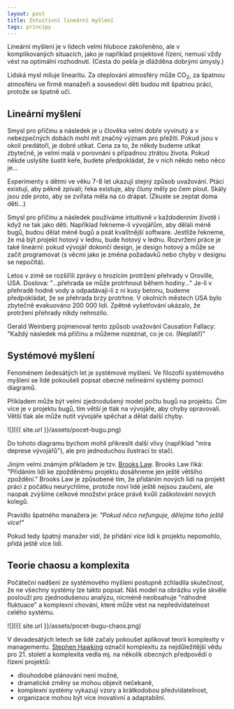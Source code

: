 ```yaml
---
layout: post
title: Intuitivní lineární myšlení
tags: principy
---
```


Lineární myšlení je v lidech velmi hluboce zakořeněno, ale v komplikovaných situacích,
jako je například projektové řízení, nemusí vždy vést na optimální rozhodnutí.
(Cesta do pekla je dlážděna dobrými úmysly.)

Lidská mysl miluje linearitu. Za oteplování atmosféry může CO<sub>2</sub>, za špatnou
atmosféru ve firmě manažeři a sousedovi děti budou mít špatnou práci, protože se špatně učí.

## Lineární myšlení

Smysl pro příčinu a následek je u člověka velmi dobře vyvinutý a v nebezpečných dobách mohl
mít značný význam pro přežití. Pokud jsou v okolí predátoři, je dobré utíkat. Cena za to, že někdy
budeme utíkat zbytečně, je velmi malá v porovnání s případnou ztrátou života.
Pokud někde uslyšíte šustit keře, budete předpokládat, že v nich někdo nebo něco je...

Experimenty s dětmi ve věku 7-8 let ukazují stejný způsob uvažování. Ptáci existují, aby pěkně zpívali;
řeka existuje, aby čluny měly po čem plout. Skály jsou zde proto, aby se zvířata měla na co drápat.
(Zkuste se zeptat doma dětí...)

Smysl pro příčinu a následek používáme intuitivně v každodenním životě i když ne tak jako děti.
Například řekneme-li vývojářům, aby dělali méně bugů, budou dělat méně bugů
a psát kvalitnější software. Jestliže řekneme, že má být projekt hotový v lednu, bude hotový v lednu.
Rozvržení práce je také lineární: pokud vývojář dokončí design, je design hotový a může se začít programovat
(s věcmi jako je změna požadavků nebo chyby v designu se nepočítá).

Letos v zimě se rozšířili zprávy o hrozícím protržení přehrady v Oroville, USA.
Doslova: "...přehrada se může protrhnout během hodiny..." Je-li v přehradě hodně vody
a odpadávají-li z ní kusy betonu, budeme předpokládat, že se přehrada brzy protrhne.
V okolních městech USA bylo zbytečně evakuováno 200 000 lidí. Zpětné vyšetřování ukázalo,
že protržení přehrady nikdy nehrozilo.

Gerald Weinberg pojmenoval tento způsob uvažování Causation Fallacy:
"Každý následek má příčinu a můžeme rozeznat, co je co. (Neplatí!)"

## Systémové myšlení

Fenoménem šedesátých let je systémové myšlení. Ve filozofii systémového myšlení
se lidé pokoušeli popsat obecné nelineární systémy pomocí diagramů.

Příkladem může být velmi zjednodušený model počtu bugů na projektu.
Čím více je v projektu bugů, tím větší je tlak na vývojáře, aby chyby opravovali.
Větší tlak ale může nutit vývojáře spěchat a dělat další chyby.

![]({{ site.url }}/assets/pocet-bugu.png)

Do tohoto diagramu bychom mohli přikreslit další vlivy (například "míra deprese vývojářů"),
ale pro jednoduchou ilustraci to stačí.

Jiným velmi známým příkladem je tzv. [Brooks Law](https://en.wikipedia.org/wiki/Brooks%27s_law).
Brooks Law říká: "Přidáním lidí ke zpožděnému projektu dosáhneme jen ještě většího zpoždění."
Brooks Law je způsobené tím, že přidáním nových lidí na projekt práci z počátku neurychlíme,
protože noví lidé ještě nejsou zaučeni, ale naopak zvýšíme celkové množství práce právě kvůli zaškolování nových
kolegů.

Pravidlo špatného manažera je: *"Pokud něco nefunguje, dělejme toho ještě více!"*

Pokud tedy špatný manažer vidí, že přidání více lidí k projektu nepomohlo, přidá ještě více lidí.

## Teorie chaosu a komplexita

Počáteční nadšení ze systémového myšlení postupně zchladila skutečnost,
že ne všechny systémy lze takto popsat. Náš model na obrázku výše
skvěle poslouží pro zjednodušenou analýzu, nicméně neobsahuje
"náhodné fluktuace" a komplexní chování, které může vést na nepředvídatelnost
celého systému.

![]({{ site.url }}/assets/pocet-bugu-chaos.png)

V devadesátých letech se lidé začaly pokoušet aplikovat teorii komplexity v managementu.
[Stephen Hawking](https://cs.wikipedia.org/wiki/Stephen_Hawking) označil komplexitu za nejdůležitější vědu pro 21. století
a komplexita vedla mj. na několik obecných předpovědí o řízení projektů:

- dlouhodobé plánování není možné,
- dramatické změny se mohou objevit nečekaně,
- komplexní systémy vykazují vzory a krátkodobou předvídatelnost,
- organizace mohou být více inovativní a adaptabilní.


